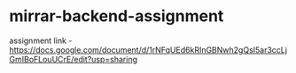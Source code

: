 # mirrar-backend-assignment
assignment link - https://docs.google.com/document/d/1rNFqUEd6kRInGBNwh2gQsI5ar3ccLjGmIBoFLouUCrE/edit?usp=sharing
